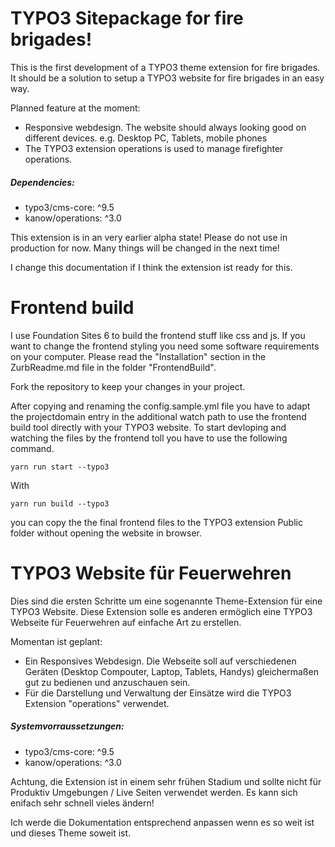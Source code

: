 # TYPO3 Sitepackage for fire brigades!

This is the first development of a TYPO3 theme extension for fire brigades. It should be a solution to setup a TYPO3 website for fire brigades in an easy way.

Planned feature at the moment:

* Responsive webdesign. The website should always looking good on different devices. e.g. Desktop PC, Tablets, mobile phones
* The TYPO3 extension operations is used to manage firefighter operations.
 
##### Dependencies: 

* typo3/cms-core: ^9.5
* kanow/operations: ^3.0
    
This extension is in an very earlier alpha state! Please do not use in production for now. Many things will be changed in the next time!

I change this documentation if I think the extension ist ready for this.

# Frontend build 

I use Foundation Sites 6 to build the frontend stuff like css and js. If you want to change the frontend styling you need some software requirements on your computer. Please read the "Installation" section in the ZurbReadme.md file in the folder "FrontendBuild".

Fork the repository to keep your changes in your project.

After copying and renaming the config.sample.yml file you have to adapt the projectdomain entry in the additional watch path to use the frontend build tool directly with your TYPO3 website. To start devloping and watching the files by the frontend toll you have to use the following command.

    yarn run start --typo3
     
With
  
    yarn run build --typo3
    
you can copy the the final frontend files to the TYPO3 extension Public folder without opening the website in browser.   

# TYPO3 Website für Feuerwehren

Dies sind die ersten Schritte um eine sogenannte Theme-Extension für eine TYPO3 Website. Diese Extension solle es anderen ermöglich eine TYPO3 Webseite für Feuerwehren auf einfache Art zu erstellen.

Momentan ist geplant:

* Ein Responsives Webdesign. Die Webseite soll auf verschiedenen Geräten (Desktop Compouter, Laptop, Tablets, Handys) gleichermaßen gut zu bedienen und anzuschauen sein.
* Für die Darstellung und Verwaltung der Einsätze wird die TYPO3 Extension "operations" verwendet.

##### Systemvorraussetzungen: 

* typo3/cms-core: ^9.5
* kanow/operations: ^3.0

Achtung, die Extension ist in einem sehr frühen Stadium und sollte nicht für Produktiv Umgebungen / Live Seiten verwendet werden. Es kann sich enifach sehr schnell vieles ändern!

Ich werde die Dokumentation entsprechend anpassen wenn es so weit ist und dieses Theme soweit ist.
